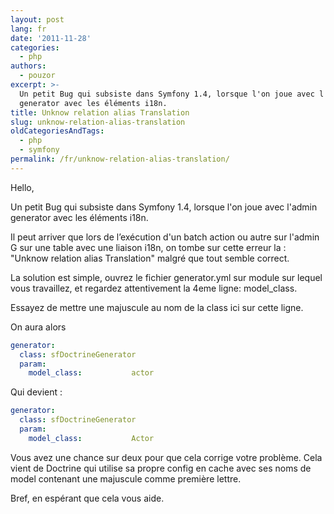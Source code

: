 ```yaml
---
layout: post
lang: fr
date: '2011-11-28'
categories:
  - php
authors:
  - pouzor
excerpt: >-
  Un petit Bug qui subsiste dans Symfony 1.4, lorsque l'on joue avec l'admin
  generator avec les éléments i18n.
title: Unknow relation alias Translation
slug: unknow-relation-alias-translation
oldCategoriesAndTags:
  - php
  - symfony
permalink: /fr/unknow-relation-alias-translation/
---
```


Hello,

Un petit Bug qui subsiste dans Symfony 1.4, lorsque l'on joue avec l'admin generator avec les éléments i18n.

Il peut arriver que lors de l’exécution d'un batch action ou autre sur l'admin G sur une table avec une liaison i18n, on tombe sur cette erreur la : "Unknow relation alias Translation" malgré que tout semble correct.

La solution est simple, ouvrez le fichier generator.yml sur module sur lequel vous travaillez, et regardez attentivement la 4eme ligne: model\_class.

Essayez de mettre une majuscule au nom de la class ici sur cette ligne.

On aura alors

```yaml
generator:
  class: sfDoctrineGenerator
  param:
    model_class:           actor
```

Qui devient :

```yaml
generator:
  class: sfDoctrineGenerator
  param:
    model_class:           Actor
```

Vous avez une chance sur deux pour que cela corrige votre problème. Cela vient de Doctrine qui utilise sa propre config en cache avec ses noms de model contenant une majuscule comme première lettre.

Bref, en espérant que cela vous aide.
